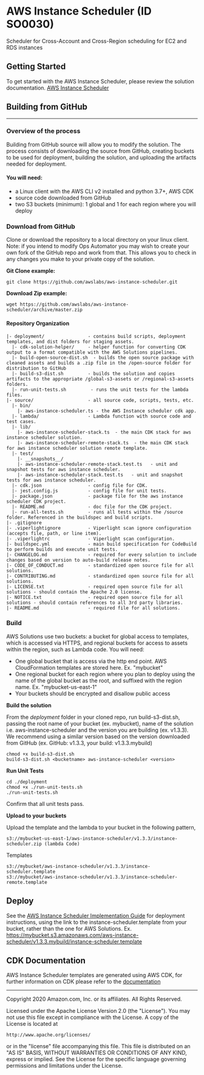 # AWS Instance Scheduler (ID SO0030)

Scheduler for Cross-Account and Cross-Region scheduling for EC2 and RDS instances

## Getting Started

To get started with the AWS Instance Scheduler, please review the solution documentation. [AWS Instance Scheduler](https://aws.amazon.com/solutions/implementations/instance-scheduler/?did=sl_card&trk=sl_card)

## Building from GitHub
***

### Overview of the process

Building from GitHub source will allow you to modify the solution. The process consists of downloading the source from GitHub, creating buckets to be used for deployment, building the solution, and uploading the artifacts needed for deployment.

#### You will need:

* a Linux client with the AWS CLI v2 installed and python 3.7+, AWS CDK
* source code downloaded from GitHub
* two S3 buckets (minimum): 1 global and 1 for each region where you will deploy

### Download from GitHub

Clone or download the repository to a local directory on your linux client. Note: if you intend to modify Ops Automator you may wish to create your own fork of the GitHub repo and work from that. This allows you to check in any changes you make to your private copy of the solution.

**Git Clone example:**

```
git clone https://github.com/awslabs/aws-instance-scheduler.git
```

**Download Zip example:**
```
wget https://github.com/awslabs/aws-instance-scheduler/archive/master.zip
```

#### Repository Organization

```
|- deployment/                - contains build scripts, deployment templates, and dist folders for staging assets.
  |- cdk-solution-helper/     - helper function for converting CDK output to a format compatible with the AWS Solutions pipelines.
  |- build-open-source-dist.sh  - builds the open source package with cleaned assets and builds a .zip file in the /open-source folder for distribution to GitHub
  |- build-s3-dist.sh         - builds the solution and copies artifacts to the appropriate /global-s3-assets or /regional-s3-assets folders.
  |- run-unit-tests.sh         - runs the unit tests for the lambda files.
|- source/                    - all source code, scripts, tests, etc.
  |- bin/
    |- aws-instance-scheduler.ts - the AWS Instance scheduler cdk app.
  |- lambda/                  - Lambda function with source code and test cases.        
  |- lib/
    |- aws-instance-scheduler-stack.ts  - the main CDK stack for aws instance scheduler solution.
    |- aws-instance-scheduler-remote-stack.ts  - the main CDK stack for aws instance scheduler solution remote template.
  |- test/
    |- __snapshots__/
    |- aws-instance-scheduler-remote-stack.test.ts   - unit and snapshot tests for aws instance scheduler.
    |- aws-instance-scheduler-stack.test.ts   - unit and snapshot tests for aws instance scheduler.
  |- cdk.json                 - config file for CDK.
  |- jest.config.js           - config file for unit tests.
  |- package.json             - package file for the aws instance scheduler CDK project.
  |- README.md                - doc file for the CDK project.
  |- run-all-tests.sh         - runs all tests within the /source folder. Referenced in the buildspec and build scripts.
|- .gitignore
|- .viperlightignore          - Viperlight scan ignore configuration  (accepts file, path, or line item).
|- .viperlightrc              - Viperlight scan configuration.
|- buildspec.yml              - main build specification for CodeBuild to perform builds and execute unit tests.
|- CHANGELOG.md               - required for every solution to include changes based on version to auto-build release notes.
|- CODE_OF_CONDUCT.md         - standardized open source file for all solutions.
|- CONTRIBUTING.md            - standardized open source file for all solutions.
|- LICENSE.txt                - required open source file for all solutions - should contain the Apache 2.0 license.
|- NOTICE.txt                 - required open source file for all solutions - should contain references to all 3rd party libraries.
|- README.md                  - required file for all solutions.

```

### Build

AWS Solutions use two buckets: a bucket for global access to templates, which is accessed via HTTPS, and regional buckets for access to assets within the region, such as Lambda code. You will need:

* One global bucket that is access via the http end point. AWS CloudFormation templates are stored here. Ex. "mybucket"
* One regional bucket for each region where you plan to deploy using the name of the global bucket as the root, and suffixed with the region name. Ex. "mybucket-us-east-1"
* Your buckets should be encrypted and disallow public access

**Build the solution**

From the *deployment* folder in your cloned repo, run build-s3-dist.sh, passing the root name of your bucket (ex. mybucket), name of the solution i.e. aws-instance-scheduler and the version you are building (ex. v1.3.3). We recommend using a similar version based on the version downloaded from GitHub (ex. GitHub: v1.3.3, your build: v1.3.3.mybuild)

```
chmod +x build-s3-dist.sh
build-s3-dist.sh <bucketname> aws-instance-scheduler <version>
```

**Run Unit Tests**

```
cd ./deployment
chmod +x ./run-unit-tests.sh
./run-unit-tests.sh
```

Confirm that all unit tests pass.

**Upload to your buckets**

Upload the template and the lambda to your bucket in the following pattern,
```
s3://mybucket-us-east-1/aws-instance-scheduler/v1.3.3/instance-scheduler.zip (lambda Code)
```

Templates
```
s3://mybucket/aws-instance-scheduler/v1.3.3/instance-scheduler.template
s3://mybucket/aws-instance-scheduler/v1.3.3/instance-scheduler-remote.template
```

## Deploy

See the [AWS Instance Scheduler Implementation Guide](https://s3.amazonaws.com/solutions-reference/aws-instance-scheduler/latest/instance-scheduler.pdf) for deployment instructions, using the link to the instance-scheduler.template from your bucket, rather than the one for AWS Solutions. Ex. https://mybucket.s3.amazonaws.com/aws-instance-scheduler/v1.3.3.mybuild/instance-scheduler.template

## CDK Documentation

AWS Instance Scheduler templates are generated using AWS CDK, for further information on CDK please refer to the [documentation](https://docs.aws.amazon.com/cdk/latest/guide/getting_started.html)


***

Copyright 2020 Amazon.com, Inc. or its affiliates. All Rights Reserved.

Licensed under the Apache License Version 2.0 (the "License"). You may not use this file except in compliance with the License. A copy of the License is located at

    http://www.apache.org/licenses/

or in the "license" file accompanying this file. This file is distributed on an "AS IS" BASIS, WITHOUT WARRANTIES OR CONDITIONS OF ANY KIND, express or implied. See the License for the specific language governing permissions and limitations under the License.
